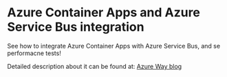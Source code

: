 # Azure Container Apps and Azure Service Bus integration
See how to integrate Azure Container Apps with Azure Service Bus, and se performacne tests!

Detailed description about it can be found at: [Azure Way blog](https://azureway.cloud/azure-container-apps-service-bus-part-6/)